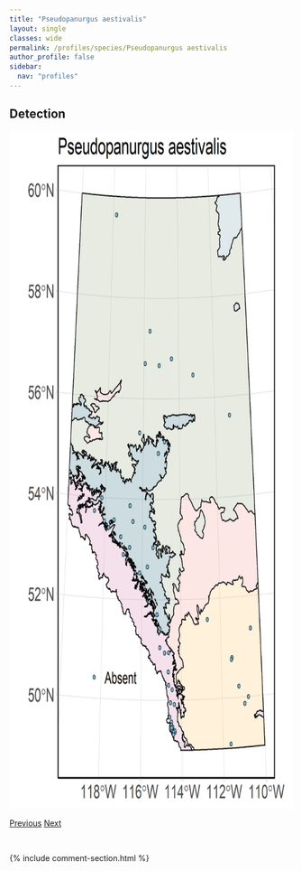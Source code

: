```yaml
---
title: "Pseudopanurgus aestivalis"
layout: single
classes: wide
permalink: /profiles/species/Pseudopanurgus aestivalis
author_profile: false
sidebar:
  nav: "profiles"
---
```


<h2>Detection</h2>

<a href="/assets/figures/species/Pseudopanurgus aestivalis/range-map.png">
<img src="/assets/figures/species/Pseudopanurgus aestivalis/range-map.png" height = "1200" width = "800">
</a>

<a href="/profiles/species/Osmia bucephala" class="pagination--pager" title="PreviousName">Previous</a> <a href="/profiles/species/Psithyrus spp." class="pagination--pager" title="NextName">Next</a>

<p>&nbsp;</p>

{% include comment-section.html %}
